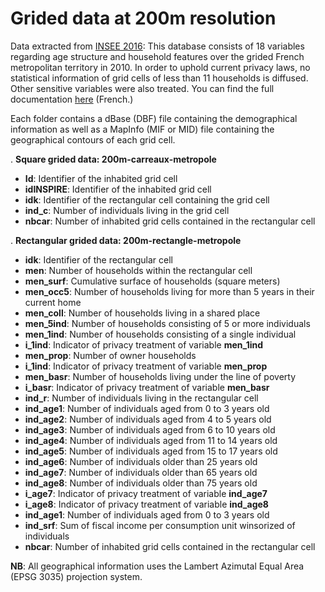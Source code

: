 # Grided data at 200m resolution
Data extracted from [INSEE 2016](https://www.insee.fr/fr/statistiques/2520034):  This database consists of 18 variables regarding age structure and household features over the grided French metropolitan territory in 2010. In order to uphold current privacy laws, no statistical information of grid cells of less than 11 households is diffused. Other sensitive variables were also treated. You can find the full documentation [here](https://www.insee.fr/fr/statistiques/fichier/2520034/documentation-complete-donnees-a-200m-1.pdf) (French.)

Each folder contains a dBase (DBF) file containing the demographical information as well as a MapInfo (MIF or MID) file containing the geographical contours of each grid cell. 

. **Square grided data: 200m-carreaux-metropole**
- **Id**: Identifier of the inhabited grid cell 
- **idINSPIRE**: Identifier of the inhabited grid cell 
- **idk**: Identifier of the rectangular cell containing the grid cell 
- **ind_c**: Number of individuals living in the grid cell
- **nbcar**: Number of inhabited grid cells contained in the rectangular cell

. **Rectangular grided data: 200m-rectangle-metropole**
- **idk**: Identifier of the rectangular cell 
- **men**: Number of households within the rectangular cell
- **men_surf**: Cumulative surface of households (square meters)
- **men_occ5**: Number of households living for more than 5 years in their current home
- **men_coll**: Number of households living in a shared place
- **men_5ind**: Number of households consisting of 5 or more individuals
- **men_1ind**: Number of households consisting of a single individual
- **i_1ind**: Indicator of privacy treatment of variable **men_1ind**
- **men_prop**: Number of owner households
- **i_1ind**: Indicator of privacy treatment of variable **men_prop**
- **men_basr**: Number of households living under the line of poverty
- **i_basr**: Indicator of privacy treatment of variable **men_basr**
- **ind_r**: Number of individuals living in the rectangular cell
- **ind_age1**: Number of individuals aged from 0 to 3 years old
- **ind_age2**: Number of individuals aged from 4 to 5 years old
- **ind_age3**: Number of individuals aged from 6 to 10 years old
- **ind_age4**: Number of individuals aged from 11 to 14 years old
- **ind_age5**: Number of individuals aged from 15 to 17 years old
- **ind_age6**: Number of individuals older than 25 years old
- **ind_age7**: Number of individuals older than 65 years old
- **ind_age8**: Number of individuals older than 75 years old
- **i_age7**: Indicator of privacy treatment of variable **ind_age7**
- **i_age8**: Indicator of privacy treatment of variable **ind_age8**
- **ind_age1**: Number of individuals aged from 0 to 3 years old
- **ind_srf**: Sum of fiscal income per consumption unit winsorized of individuals
- **nbcar**: Number of inhabited grid cells contained in the rectangular cell

**NB**: All geographical information uses the  Lambert Azimutal Equal Area (EPSG 3035) projection system.

